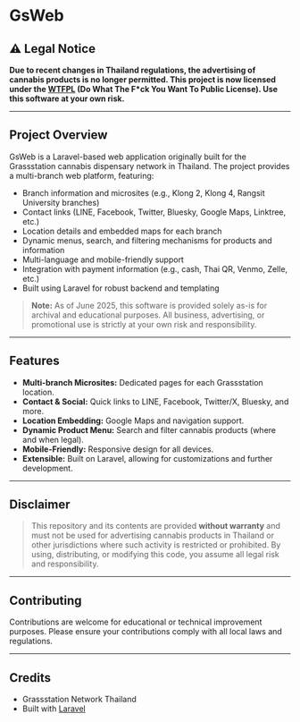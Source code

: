# GsWeb

## ⚠️ Legal Notice

**Due to recent changes in Thailand regulations, the advertising of cannabis products is no longer permitted. This project is now licensed under the [WTFPL](http://www.wtfpl.net/) (Do What The F*ck You Want To Public License). Use this software at your own risk.**

---

## Project Overview

GsWeb is a Laravel-based web application originally built for the Grassstation cannabis dispensary network in Thailand. The project provides a multi-branch web platform, featuring:

- Branch information and microsites (e.g., Klong 2, Klong 4, Rangsit University branches)
- Contact links (LINE, Facebook, Twitter, Bluesky, Google Maps, Linktree, etc.)
- Location details and embedded maps for each branch
- Dynamic menus, search, and filtering mechanisms for products and information
- Multi-language and mobile-friendly support
- Integration with payment information (e.g., cash, Thai QR, Venmo, Zelle, etc.)
- Built using Laravel for robust backend and templating

> **Note:** As of June 2025, this software is provided solely as-is for archival and educational purposes. All business, advertising, or promotional use is strictly at your own risk and responsibility.

---

## Features

- **Multi-branch Microsites:** Dedicated pages for each Grassstation location.
- **Contact & Social:** Quick links to LINE, Facebook, Twitter/X, Bluesky, and more.
- **Location Embedding:** Google Maps and navigation support.
- **Dynamic Product Menu:** Search and filter cannabis products (where and when legal).
- **Mobile-Friendly:** Responsive design for all devices.
- **Extensible:** Built on Laravel, allowing for customizations and further development.
---

## Disclaimer

> This repository and its contents are provided **without warranty** and must not be used for advertising cannabis products in Thailand or other jurisdictions where such activity is restricted or prohibited. By using, distributing, or modifying this code, you assume all legal risk and responsibility.

---

## Contributing

Contributions are welcome for educational or technical improvement purposes. Please ensure your contributions comply with all local laws and regulations.

---

## Credits

- Grassstation Network Thailand
- Built with [Laravel](https://laravel.com/)